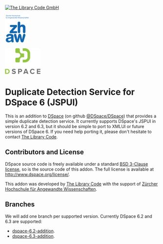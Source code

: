 [![The Library Code GmbH](https://the-library-code.de/the_library_code_gmbh.png)](https://www.the-library-code.de)

[![ZHAW](zhaw_logo.png)](https://www.zhaw.ch)

[![DSpace Logo](dspace_logo.png)](http://www.dspace.org)

# Duplicate Detection Service for DSpace 6 (JSPUI)

This is an addition to [DSpace](http://www.dspace.org) (on github [@DSpace/DSpace](https://github.com/DSpace/DSpace)) that provides a simple duplicate detection service. It currently supports DSpace's JSPUI in version 6.2 and 6.3, but it should be simple to port to XMLUI or future versions of DSpace 6. If you need help porting it, please don't hesitate to contact [The Library Code](https://www.the-library-code.de).


## Contributors and License

DSpace source code is freely available under a standard [BSD 3-Clause license](https://opensource.org/licenses/BSD-3-Clause), so is the source code of this addon. The full license is available at http://www.dspace.org/license/.

This addon was developed by [The Library Code](https://www.the-library-code.de) with the support of [Zürcher Hochschule für Angewandte Wissenschaften](https://www.zhaw.ch).

## Branches

We will add one branch per supported version. Currently DSpace 6.2 and 6.3 are supported:

 * [dspace-6.2-addition](https://github.com/the-library-code/deduplication/tree/dspace-6.2-addition).
 * [dspace-6.3-addition](https://github.com/the-library-code/deduplication/tree/dspace-6.3-addition).


